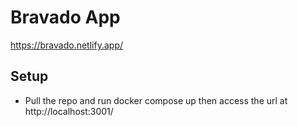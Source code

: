 # Bravado App
https://bravado.netlify.app/


## Setup

* Pull the repo and run docker compose up
then access the url at http://localhost:3001/

 
